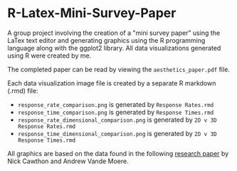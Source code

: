 # R-Latex-Mini-Survey-Paper
A group project involving the creation of a "mini survey paper" using the LaTex text editor and generating graphics using the R programming language along with the ggplot2 library. All data visualizations generated using R were created by me.

The completed paper can be read by viewing the `aesthetics_paper.pdf` file.

Each data visualization image file is created by a separate R markdown (.rmd) file:
- `response_rate_comparison.png` is generated by `Response Rates.rmd`
- `response_time_comparison.png` is generated by `Response Times.rmd`
- `response_rate_dimensional_comparison.png` is generated by `2D v 3D Response Rates.rmd`
- `response_time_dimensional_comparison.png` is generated by `2D v 3D Response Times.rmd`

All graphics are based on the data found in the following [research paper](http://citeseerx.ist.psu.edu/viewdoc/download?doi=10.1.1.208.6756&rep=rep1&type=pdf) by Nick Cawthon and Andrew Vande Moere.
